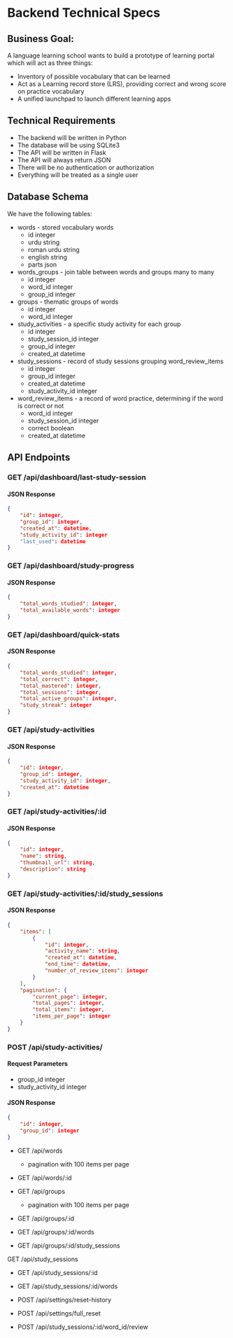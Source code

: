 # Backend Technical Specs

## Business Goal: 

A language learning school wants to build a prototype of learning portal which will act as three things:
- Inventory of possible vocabulary that can be learned
- Act as a  Learning record store (LRS), providing correct and wrong score on practice vocabulary
- A unified launchpad to launch different learning apps

## Technical Requirements

- The backend will be written in Python
- The database will be using SQLite3
- The API will be written in Flask
- The API will always return JSON
- There will be no authentication or authorization
- Everything will be treated as a single user

## Database Schema

We have the following tables:
- words - stored vocabulary words
    - id integer
    - urdu string
    - roman urdu string
    - english string
    - parts json
- words_groups - join table between words and groups
many to many
    - id integer
    - word_id integer
    - group_id integer
- groups - thematic groups of words
    - id integer
    - word_id integer
- study_activities - a specific study activity for each group
    - id integer
    - study_session_id integer
    - group_id integer
    - created_at datetime
- study_sessions - record of study sessions grouping word_review_items
    - id integer
    - group_id integer
    - created_at datetime
    - study_activity_id integer
- word_review_items - a record of word practice, determining if the word is correct or not
    - word_id integer
    - study_session_id integer
    - correct boolean
    - created_at datetime

## API Endpoints

### GET /api/dashboard/last-study-session

#### JSON Response
```json
{
    "id": integer,
    "group_id": integer,
    "created_at": datetime,
    "study_activity_id": integer
    "last_used": datetime
}
```

### GET /api/dashboard/study-progress

#### JSON Response
```json
{
    "total_words_studied": integer,
    "total_available_words": integer
}
```

### GET /api/dashboard/quick-stats

#### JSON Response
```json
{
    "total_words_studied": integer,
    "total_correct": integer,
    "total_mastered": integer,
    "total_sessions": integer,
    "total_active_groups": integer,
    "study_streak": integer
}
```


### GET /api/study-activities

#### JSON Response
```json
{
    "id": integer,
    "group_id": integer,
    "study_activity_id": integer,
    "created_at": datetime
}
```

### GET /api/study-activities/:id

#### JSON Response
```json
{
    "id": integer,
    "name": string,
    "thumbnail_url": string,
    "description": string
}
```

### GET /api/study-activities/:id/study_sessions

#### JSON Response
```json
{
    "items": [
        {
            "id": integer,
            "activity_name": string,
            "created_at": datetime,
            "end_time": datetime,
            "number_of_review_items": integer
        }
    ],
    "pagination": {
        "current_page": integer,
        "total_pages": integer,
        "total_items": integer,
        "items_per_page": integer
    }
}
```

### POST /api/study-activities/

#### Request Parameters
- group_id integer
- study_activity_id integer

#### JSON Response
```json
{
    "id": integer,
    "group_id": integer
}
```

- GET /api/words
    - pagination with 100 items per page

- GET /api/words/:id

- GET /api/groups
    - pagination with 100 items per page 

- GET /api/groups/:id
- GET /api/groups/:id/words
- GET /api/groups/:id/study_sessions

GET /api/study_sessions

- GET /api/study_sessions/:id 
- GET /api/study_sessions/:id/words

- POST /api/settings/reset-history
- POST /api/settings/full_reset

- POST /api/study_sessions/:id/word_id/review